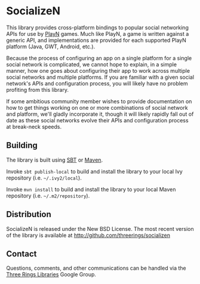 SocializeN
==========

This library provides cross-platform bindings to popular social networking APIs
for use by [PlayN] games. Much like PlayN, a game is written against a generic
API, and implementations are provided for each supported PlayN platform (Java,
GWT, Android, etc.).

Because the process of configuring an app on a single platform for a single
social network is complicated, we cannot hope to explain, in a simple manner,
how one goes about configuring their app to work across multiple social
networks and multiple platforms. If you are familiar with a given social
network's APIs and configuration process, you will likely have no problem
profiting from this library.

If some ambitious community member wishes to provide documentation on how to
get things working on one or more combinations of social network and platform,
we'll gladly incorporate it, though it will likely rapidly fall out of date as
these social networks evolve their APIs and configuration process at break-neck
speeds.

Building
--------

The library is built using [SBT] or [Maven].

Invoke `sbt publish-local` to build and install the library to your local Ivy
repository (i.e. `~/.ivy2/local`).

Invoke `mvn install` to build and install the library to your local Maven
repository (i.e. `~/.m2/repository`).

Distribution
------------

SocializeN is released under the New BSD License. The most recent version of
the library is available at http://github.com/threerings/socializen

Contact
-------

Questions, comments, and other communications can be handled via the [Three
Rings Libraries](http://groups.google.com/group/ooo-libs) Google Group.

[PlayN]: http://code.google.com/p/playn
[API documentation]: http://threerings.github.com/socializen/apidocs/overview-summary.html
[SBT]: http://github.com/harrah/xsbt/wiki/Setup
[Maven]: http://maven.apache.org/
